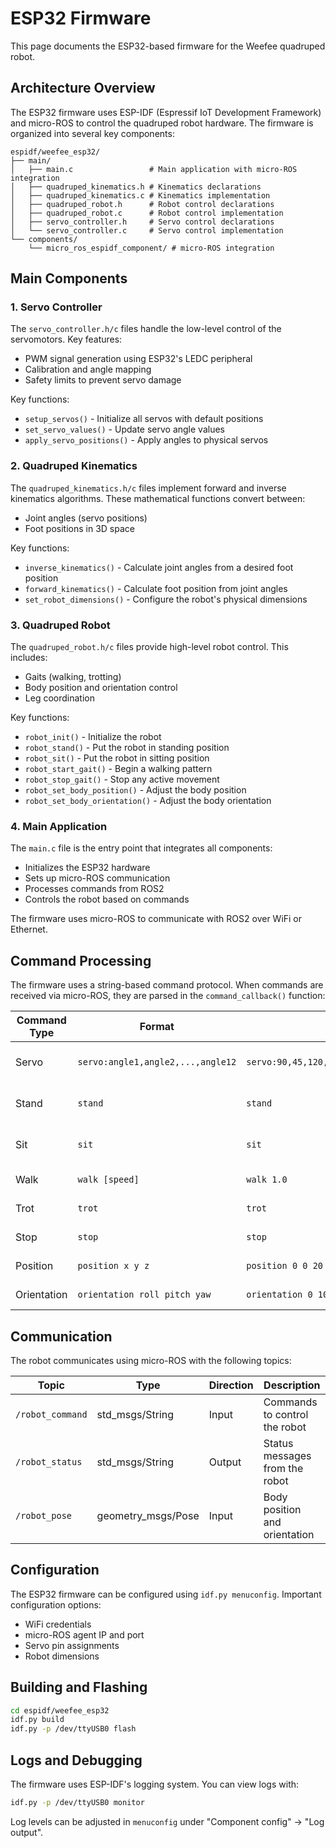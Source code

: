 # ESP32 Firmware

This page documents the ESP32-based firmware for the Weefee quadruped robot.

## Architecture Overview

The ESP32 firmware uses ESP-IDF (Espressif IoT Development Framework) and micro-ROS to control the quadruped robot hardware. The firmware is organized into several key components:

```
espidf/weefee_esp32/
├── main/
│   ├── main.c                 # Main application with micro-ROS integration
│   ├── quadruped_kinematics.h # Kinematics declarations
│   ├── quadruped_kinematics.c # Kinematics implementation
│   ├── quadruped_robot.h      # Robot control declarations
│   ├── quadruped_robot.c      # Robot control implementation
│   ├── servo_controller.h     # Servo control declarations
│   └── servo_controller.c     # Servo control implementation
└── components/
    └── micro_ros_espidf_component/ # micro-ROS integration
```

## Main Components

### 1. Servo Controller

The `servo_controller.h/c` files handle the low-level control of the servomotors. Key features:

- PWM signal generation using ESP32's LEDC peripheral
- Calibration and angle mapping
- Safety limits to prevent servo damage

Key functions:
- `setup_servos()` - Initialize all servos with default positions
- `set_servo_values()` - Update servo angle values
- `apply_servo_positions()` - Apply angles to physical servos

### 2. Quadruped Kinematics

The `quadruped_kinematics.h/c` files implement forward and inverse kinematics algorithms. These mathematical functions convert between:

- Joint angles (servo positions)
- Foot positions in 3D space

Key functions:
- `inverse_kinematics()` - Calculate joint angles from a desired foot position
- `forward_kinematics()` - Calculate foot position from joint angles
- `set_robot_dimensions()` - Configure the robot's physical dimensions

### 3. Quadruped Robot

The `quadruped_robot.h/c` files provide high-level robot control. This includes:

- Gaits (walking, trotting)
- Body position and orientation control
- Leg coordination

Key functions:
- `robot_init()` - Initialize the robot
- `robot_stand()` - Put the robot in standing position
- `robot_sit()` - Put the robot in sitting position
- `robot_start_gait()` - Begin a walking pattern
- `robot_stop_gait()` - Stop any active movement
- `robot_set_body_position()` - Adjust the body position
- `robot_set_body_orientation()` - Adjust the body orientation

### 4. Main Application

The `main.c` file is the entry point that integrates all components:

- Initializes the ESP32 hardware
- Sets up micro-ROS communication
- Processes commands from ROS2
- Controls the robot based on commands

The firmware uses micro-ROS to communicate with ROS2 over WiFi or Ethernet.

## Command Processing

The firmware uses a string-based command protocol. When commands are received via micro-ROS, they are parsed in the `command_callback()` function:

| Command Type | Format | Example | Description |
|-------------|--------|---------|-------------|
| Servo | `servo:angle1,angle2,...,angle12` | `servo:90,45,120,90,90,90,90,90,90,90,90,90` | Direct servo control |
| Stand | `stand` | `stand` | Put robot in standing position |
| Sit | `sit` | `sit` | Put robot in sitting position |
| Walk | `walk [speed]` | `walk 1.0` | Start walking gait |
| Trot | `trot` | `trot` | Start trotting gait |
| Stop | `stop` | `stop` | Stop movement |
| Position | `position x y z` | `position 0 0 20` | Set body position |
| Orientation | `orientation roll pitch yaw` | `orientation 0 10 0` | Set body orientation |

## Communication

The robot communicates using micro-ROS with the following topics:

| Topic | Type | Direction | Description |
|-------|------|-----------|-------------|
| `/robot_command` | std_msgs/String | Input | Commands to control the robot |
| `/robot_status` | std_msgs/String | Output | Status messages from the robot |
| `/robot_pose` | geometry_msgs/Pose | Input | Body position and orientation |

## Configuration

The ESP32 firmware can be configured using `idf.py menuconfig`. Important configuration options:

- WiFi credentials
- micro-ROS agent IP and port
- Servo pin assignments
- Robot dimensions

## Building and Flashing

```bash
cd espidf/weefee_esp32
idf.py build
idf.py -p /dev/ttyUSB0 flash
```

## Logs and Debugging

The firmware uses ESP-IDF's logging system. You can view logs with:

```bash
idf.py -p /dev/ttyUSB0 monitor
```

Log levels can be adjusted in `menuconfig` under "Component config" → "Log output".